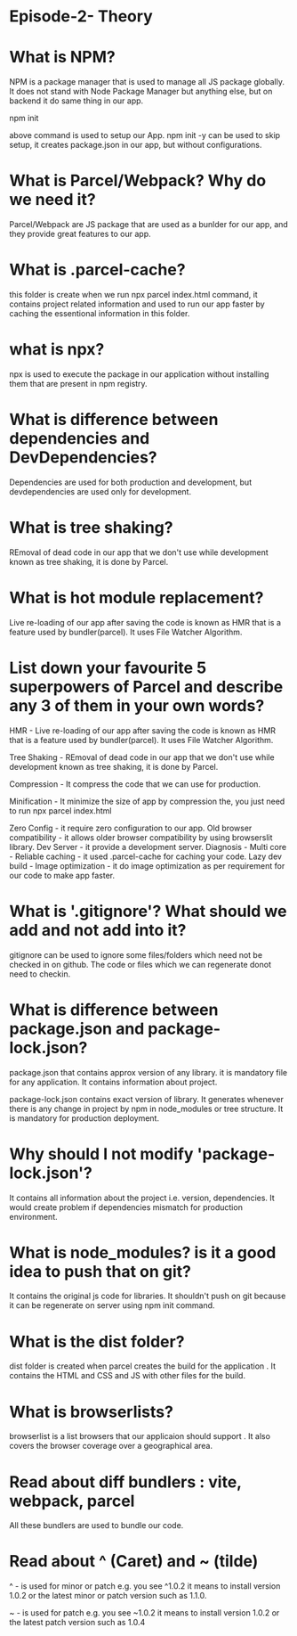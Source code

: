 # Episode-2- Theory

# What is NPM?

NPM is a package manager that is used to manage all JS package globally. It does not stand with Node Package Manager but anything else, but on backend it do same thing in our app.

npm init         

above command is used to setup our App.
npm init -y can be used to skip setup, it creates package.json in our app, but without configurations. 

# What is Parcel/Webpack? Why do we need it?

Parcel/Webpack are JS package that are used as a bunlder for our app, and they provide great features to our app.

# What is .parcel-cache?

this folder is create when we run npx parcel index.html command, it contains project related information and used to run our app faster by caching the essentional information in this folder.

# what is npx?

npx is used to execute the package in our application without installing them that are present in npm registry.

# What is difference between dependencies and DevDependencies?

Dependencies are used for both production and development, but devdependencies are used only for development.

# What is tree shaking?

REmoval of dead code in our app that we don't use while development known as tree shaking, it is done by Parcel.

# What is hot module replacement?

Live re-loading of our app after saving the code is known as HMR that is a feature used by bundler(parcel). It uses File Watcher Algorithm.

# List down your favourite 5 superpowers of Parcel and describe any 3 of them in your own words?

HMR -  Live re-loading of our app after saving the code is known as HMR that is a feature used by bundler(parcel). It uses File Watcher Algorithm.

Tree Shaking -  REmoval of dead code in our app that we don't use while development known as tree shaking, it is done by Parcel.

Compression - It compress the code that we can use for production.

Minification - It minimize the size of app by compression the, you just need to run npx parcel index.html

Zero Config - it require zero configuration to our app. <script type="module" src="app.tsx"></script>
Old browser compatibility - it allows older browser compatibility by using browserslit library.
Dev Server - it provide a development server.
Diagnosis - 
Multi core - 
Reliable caching - it used .parcel-cache for caching your code.
Lazy dev build - 
Image optimization - it do image optimization as per requirement for our code to make app faster.

# What is '.gitignore'? What should we add and not add into it?

gitignore can be used to ignore some files/folders which need not be checked in on github. The code or files which we can regenerate donot need to checkin.

# What is difference between package.json and package-lock.json?

package.json that contains approx version of any library. it is mandatory file for any application. It contains information about project.

package-lock.json contains exact version of library. It generates whenever there is any change in project by npm in node_modules or tree structure. It is mandatory for production deployment.

# Why should I not modify 'package-lock.json'?

It contains all information about the project i.e. version, dependencies. It would create problem if dependencies mismatch for production environment.

# What is node_modules? is it a good idea to push that on git?

It contains the original js code for libraries. It shouldn't push on git because it can be regenerate on server using npm init command.

# What is the dist folder?
dist folder is created when parcel creates the build for the application . It contains the HTML and CSS and JS with other files for the build.

# What is browserlists?
browserlist is a list browsers that our applicaion should support . It also covers the browser coverage over a geographical area.

# Read about diff bundlers : vite, webpack, parcel
All these bundlers are used to bundle our code.

# Read about ^ (Caret) and ~ (tilde) 
^ - is used for  minor or patch e.g.  you see ^1.0.2 it means to install version 1.0.2 or the latest minor or patch version such as 1.1.0.

~ - is used for patch e.g. you see ~1.0.2 it means to install version 1.0.2 or the latest patch version such as 1.0.4
